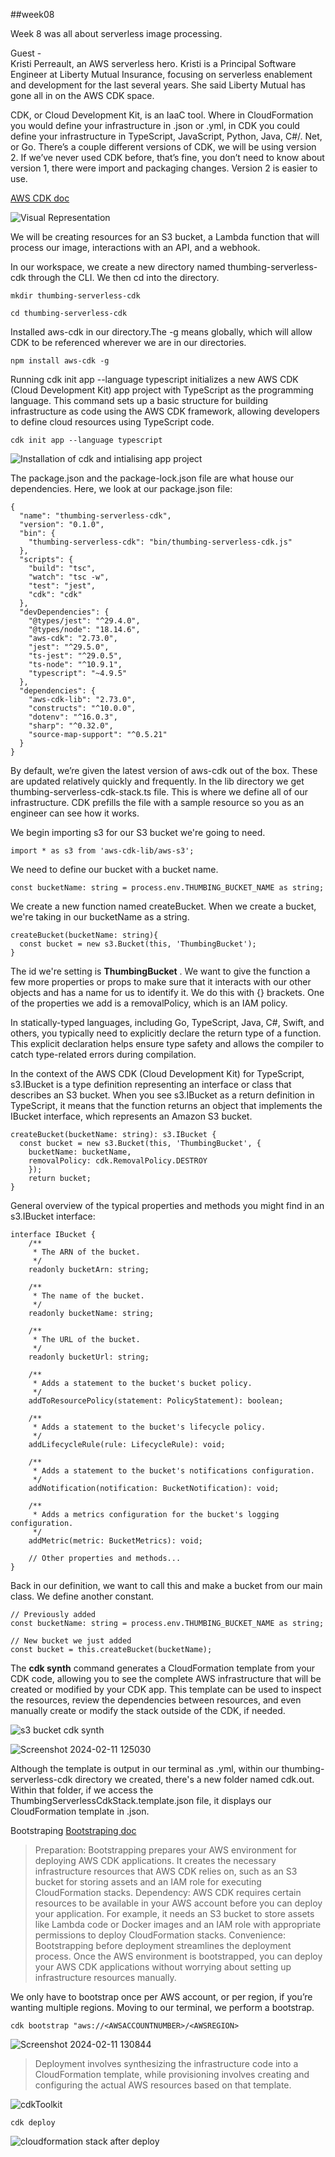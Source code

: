 ##week08
  
Week 8 was all about serverless image processing. 
   
Guest -  
Kristi Perreault, an AWS serverless hero. Kristi is a Principal Software Engineer at Liberty Mutual Insurance, focusing on serverless enablement and development for the last several years. 
She said Liberty Mutual has gone all in on the AWS CDK space.
  
CDK, or Cloud Development Kit, is an IaaC tool. Where in CloudFormation you would define your infrastructure in .json or .yml, in CDK you could define your infrastructure in TypeScript, JavaScript, Python, Java, C#/. Net, or Go. 
There’s a couple different versions of CDK, we will be using version 2. If we’ve never used CDK before, that’s fine, you don’t need to know about version 1, there were import and packaging changes. Version 2 is easier to use.
  
[AWS CDK doc](https://docs.aws.amazon.com/cdk/api/v2/)
  
  
![Visual Representation](https://github.com/bhanumalhotra123/aws-bootcamp-cruddur-2023/assets/144083659/71173401-e998-4b05-b0e7-3233b37eec32)

  
We will be creating resources for an S3 bucket, a Lambda function that will process our image, interactions with an API, and a webhook.

In our workspace, we create a new directory named thumbing-serverless-cdk through the CLI. We then cd into the directory.

```
mkdir thumbing-serverless-cdk

cd thumbing-serverless-cdk
```
  
Installed aws-cdk in our directory.The -g means globally, which will allow CDK to be referenced wherever we are in our directories.

```
npm install aws-cdk -g
```
  
  
  
Running cdk init app --language typescript initializes a new AWS CDK (Cloud Development Kit) app project with TypeScript as the programming language.
This command sets up a basic structure for building infrastructure as code using the AWS CDK framework, allowing developers to define cloud resources using TypeScript code.
```
cdk init app --language typescript
```
 
![Installation of cdk and intialising app project](https://github.com/bhanumalhotra123/aws-bootcamp-cruddur-2023/assets/144083659/521f7d95-1809-4ec7-88af-f0acbdbe41d7)
  
The package.json and the package-lock.json file are what house our dependencies. 
Here, we look at our package.json file:

```
{
  "name": "thumbing-serverless-cdk",
  "version": "0.1.0",
  "bin": {
    "thumbing-serverless-cdk": "bin/thumbing-serverless-cdk.js"
  },
  "scripts": {
    "build": "tsc",
    "watch": "tsc -w",
    "test": "jest",
    "cdk": "cdk"
  },
  "devDependencies": {
    "@types/jest": "^29.4.0",
    "@types/node": "18.14.6",
    "aws-cdk": "2.73.0",
    "jest": "^29.5.0",
    "ts-jest": "^29.0.5",
    "ts-node": "^10.9.1",
    "typescript": "~4.9.5"
  },
  "dependencies": {
    "aws-cdk-lib": "2.73.0",
    "constructs": "^10.0.0",
    "dotenv": "^16.0.3",
    "sharp": "^0.32.0",
    "source-map-support": "^0.5.21"
  }
}
```


By default, we’re given the latest version of aws-cdk out of the box. 
These are updated relatively quickly and frequently.
In the lib directory we get thumbing-serverless-cdk-stack.ts file. 
This is where we define all of our infrastructure. CDK prefills the file with a sample resource so you as an engineer can see how it works.
  

We begin importing s3 for our S3 bucket we're going to need.
```
import * as s3 from 'aws-cdk-lib/aws-s3';
```

  
We need to define our bucket with a bucket name.

```
const bucketName: string = process.env.THUMBING_BUCKET_NAME as string;
```
  
We create a new function named createBucket. When we create a bucket, we're taking in our bucketName as a string.
```
createBucket(bucketName: string){
  const bucket = new s3.Bucket(this, 'ThumbingBucket');
}
```
  
The id we're setting is __ThumbingBucket__ . We want to give the function a few more properties or props to make sure that it interacts with our other objects and has a name for us to identify it. 
We do this with {} brackets. One of the properties we add is a removalPolicy, which is an IAM policy.


In statically-typed languages, including Go, TypeScript, Java, C#, Swift, and others, you typically need to explicitly declare the return type of a function. 
This explicit declaration helps ensure type safety and allows the compiler to catch type-related errors during compilation.

In the context of the AWS CDK (Cloud Development Kit) for TypeScript, s3.IBucket is a type definition representing an interface or class that describes an S3 bucket. 
When you see s3.IBucket as a return definition in TypeScript, it means that the function returns an object that implements the IBucket interface, which represents an Amazon S3 bucket.

```
createBucket(bucketName: string): s3.IBucket {
  const bucket = new s3.Bucket(this, 'ThumbingBucket', {
    bucketName: bucketName,
    removalPolicy: cdk.RemovalPolicy.DESTROY
    });
    return bucket;
}
```
  
General overview of the typical properties and methods you might find in an s3.IBucket interface:

```
interface IBucket {
    /**
     * The ARN of the bucket.
     */
    readonly bucketArn: string;

    /**
     * The name of the bucket.
     */
    readonly bucketName: string;

    /**
     * The URL of the bucket.
     */
    readonly bucketUrl: string;

    /**
     * Adds a statement to the bucket's bucket policy.
     */
    addToResourcePolicy(statement: PolicyStatement): boolean;

    /**
     * Adds a statement to the bucket's lifecycle policy.
     */
    addLifecycleRule(rule: LifecycleRule): void;

    /**
     * Adds a statement to the bucket's notifications configuration.
     */
    addNotification(notification: BucketNotification): void;

    /**
     * Adds a metrics configuration for the bucket's logging configuration.
     */
    addMetric(metric: BucketMetrics): void;

    // Other properties and methods...
}

```



Back in our definition, we want to call this and make a bucket from our main class. We define another constant.
```
// Previously added
const bucketName: string = process.env.THUMBING_BUCKET_NAME as string;

// New bucket we just added
const bucket = this.createBucket(bucketName);
```


  
The __cdk synth__ command generates a CloudFormation template from your CDK code, allowing you to see the complete AWS infrastructure that will be created or modified by your CDK app. This template can be used to inspect the resources, review the dependencies between resources, and even manually create or modify the stack outside of the CDK, if needed.
  
![s3 bucket cdk synth](https://github.com/bhanumalhotra123/aws-bootcamp-cruddur-2023/assets/144083659/7f71472c-2cf1-4f90-b2ac-4229503739c5)
  
![Screenshot 2024-02-11 125030](https://github.com/bhanumalhotra123/aws-bootcamp-cruddur-2023/assets/144083659/9ec7dc4c-504c-46ee-a628-5ab5ba69437c)
  
Although the template is output in our terminal as .yml, within our thumbing-serverless-cdk directory we created, there's a new folder named cdk.out. Within that folder, if we access the ThumbingServerlessCdkStack.template.json file, it displays our CloudFormation template in .json.

  

Bootstraping
[Bootstraping doc](https://docs.aws.amazon.com/cdk/v2/guide/bootstrapping.html)

>Preparation: Bootstrapping prepares your AWS environment for deploying AWS CDK applications. It creates the necessary infrastructure resources that AWS CDK relies on, such as an S3 bucket for storing assets and an IAM role for executing CloudFormation stacks.
>Dependency: AWS CDK requires certain resources to be available in your AWS account before you can deploy your application. For example, it needs an S3 bucket to store assets like Lambda code or Docker images and an IAM role with appropriate permissions to deploy CloudFormation stacks.
>Convenience: Bootstrapping before deployment streamlines the deployment process. Once the AWS environment is bootstrapped, you can deploy your AWS CDK applications without worrying about setting up infrastructure resources manually.
  
  
We only have to bootstrap once per AWS account, or per region, if you’re wanting multiple regions. Moving to our terminal, we perform a bootstrap.
  
  
```
cdk bootstrap "aws://<AWSACCOUNTNUMBER>/<AWSREGION>
```
![Screenshot 2024-02-11 130844](https://github.com/bhanumalhotra123/aws-bootcamp-cruddur-2023/assets/144083659/3cf8bb6d-0bbe-4f2e-be38-73cb312c65bb)
  
  
> Deployment involves synthesizing the infrastructure code into a CloudFormation template, while provisioning involves creating and configuring the actual AWS resources based on that template.
  
  
![cdkToolkit](https://github.com/bhanumalhotra123/aws-bootcamp-cruddur-2023/assets/144083659/8f098c96-c140-4a58-8433-252b600749e2)

```
cdk deploy
```

![cloudformation stack after deploy](https://github.com/bhanumalhotra123/aws-bootcamp-cruddur-2023/assets/144083659/60b23a39-f7f5-4e2b-93f4-a6d6a0f2b4a3)


